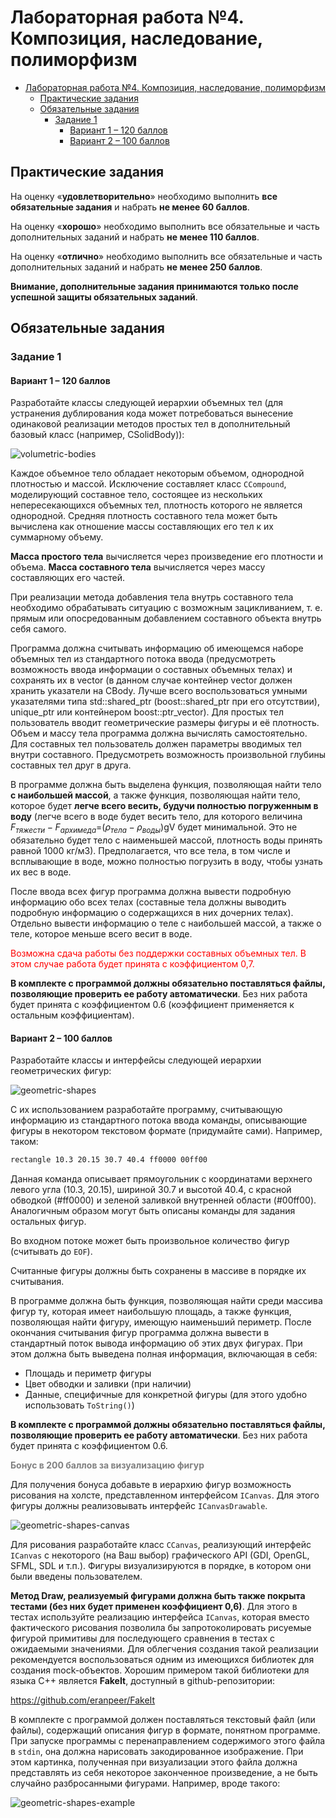 # Лабораторная работа №4. Композиция, наследование, полиморфизм

- [Лабораторная работа №4. Композиция, наследование, полиморфизм](#лабораторная-работа-4-композиция-наследование-полиморфизм)
  - [Практические задания](#практические-задания)
  - [Обязательные задания](#обязательные-задания)
    - [Задание 1](#задание-1)
      - [Вариант 1 – 120 баллов](#вариант-1--120-баллов)
      - [Вариант 2 – 100 баллов](#вариант-2--100-баллов)

## Практические задания

На оценку «**удовлетворительно**» необходимо выполнить **все обязательные задания** и набрать **не менее 60 баллов**.

На оценку «**хорошо**» необходимо выполнить все обязательные и часть дополнительных заданий и набрать **не менее 110 баллов**.

На оценку «**отлично**» необходимо выполнить все обязательные и часть дополнительных заданий и набрать **не менее 250 баллов**.

**Внимание, дополнительные задания принимаются только после успешной защиты обязательных заданий**.

## Обязательные задания

### Задание 1

#### Вариант 1 – 120 баллов

Разработайте классы следующей иерархии объемных тел (для устранения дублирования кода может потребоваться вынесение одинаковой реализации методов простых тел в дополнительный базовый класс (например, CSolidBody)):

![volumetric-bodies](images/volumetric-bodies.png)

Каждое объемное тело обладает некоторым объемом, однородной плотностью и массой. Исключение составляет класс `CCompound`, моделирующий составное тело, состоящее из нескольких непересекающихся объемных тел, плотность которого не является однородной. Средняя плотность составного тела может быть вычислена как отношение массы составляющих его тел к их суммарному объему.

**Масса простого тела** вычисляется через произведение его плотности и объема. **Масса составного тела** вычисляется через массу составляющих его частей.

При реализации метода добавления тела внутрь составного тела необходимо обрабатывать ситуацию с возможным зацикливанием, т. е. прямым или опосредованным добавлением составного объекта внутрь себя самого.

Программа должна считывать информацию об имеющемся наборе объемных тел из стандартного потока ввода (предусмотреть возможность ввода информации о составных объемных телах) и сохранять их в vector (в данном случае контейнер vector должен хранить указатели на CBody. Лучше всего воспользоваться умными указателями типа std::shared_ptr (boost::shared_ptr при его отсутствии), unique_ptr или контейнером boost::ptr_vector). Для простых тел пользователь вводит геометрические размеры фигуры и её плотность. Объем и массу тела программа должна вычислять самостоятельно. Для составных тел пользователь должен параметры вводимых тел внутри составного. Предусмотреть возможность произвольной глубины составных тел друг в друга.

В программе должна быть выделена функция, позволяющая найти тело **с наибольшей массой**, а также функция, позволяющая найти тело, которое будет **легче всего весить, будучи полностью погруженным в воду** (легче всего в воде будет весить тело, для которого величина $F_{тяжести}-F_{архимеда}$=($ρ_{тела}-ρ_{воды}$)gV будет минимальной. Это не обязательно будет тело с наименьшей массой, плотность воды принять равной 1000 кг/м3). Предполагается, что все тела, в том числе и всплывающие в воде, можно полностью погрузить в воду, чтобы узнать их вес в воде.

После ввода всех фигур программа должна вывести подробную информацию обо всех телах (составные тела должны выводить подробную информацию о содержащихся в них дочерних телах). Отдельно вывести информацию о теле с наибольшей массой, а также о теле, которое меньше всего весит в воде.

<span style="color:red">Возможна сдача работы без поддержки составных объемных тел. В этом случае работа будет принята с коэффициентом 0,7.</span>

**В комплекте с программой должны обязательно поставляться файлы, позволяющие проверить ее работу автоматически**. Без них работа будет принята с коэффициентом 0.6 (коэффициент применяется к остальным коэффициентам).

#### Вариант 2 – 100 баллов

Разработайте классы и интерфейсы следующей иерархии геометрических фигур:

![geometric-shapes](images/geometric-shapes.png)

С их использованием разработайте программу, считывающую информацию из стандартного потока ввода команды, описывающие фигуры в некотором текстовом формате (придумайте сами). Например, таком:

```txt
rectangle 10.3 20.15 30.7 40.4 ff0000 00ff00
```

Данная команда описывает прямоугольник с координатами верхнего левого угла (10.3, 20.15), шириной 30.7 и высотой 40.4, с красной обводкой (#ff0000) и зеленой заливкой внутренней области (#00ff00). Аналогичным образом могут быть описаны команды для задания остальных фигур.

Во входном потоке может быть произвольное количество фигур (считывать до `EOF`).

Считанные фигуры должны быть сохранены в массиве в порядке их считывания.

В программе должна быть функция, позволяющая найти среди массива фигур ту, которая имеет наибольшую площадь, а также функция, позволяющая найти фигуру, имеющую наименьший периметр. После окончания считывания фигур программа должна вывести в стандартный поток вывода информацию об этих двух фигурах. При этом должна быть выведена полная информация, включающая в себя:

- Площадь и периметр фигуры
- Цвет обводки и заливки (при наличии)
- Данные, специфичные для конкретной фигуры (для этого удобно использовать `ToString()`)

**В комплекте с программой должны обязательно поставляться файлы, позволяющие проверить ее работу автоматически**. Без них работа будет принята с коэффициентом 0.6.

<span style="color:gray">**Бонус в 200 баллов за визуализацию фигур**</span> <a name="1-2-b-1"></a>

Для получения бонуса добавьте в иерархию фигур возможность рисования на холсте, представленном интерфейсом `ICanvas`. Для этого фигуры должны реализовывать интерфейс `ICanvasDrawable`.

![geometric-shapes-canvas](images/geometric-shapes-canvas.png)

Для рисования разработайте класс `CCanvas`, реализующий интерфейс `ICanvas` с некоторого (на Ваш выбор) графического API (GDI, OpenGL, SFML, SDL и т.п.). Фигуры визуализируются в порядке, в котором они были введены пользователем.

**Метод Draw, реализуемый фигурами должна быть также покрыта тестами (без них будет применен коэффициент 0,6)**. Для этого в тестах используйте реализацию интерфейса `ICanvas`, которая вместо фактического рисования позволила бы запротоколировать рисуемые фигурой примитивы для последующего сравнения в тестах с ожидаемыми значениями. Для облегчения создания такой реализации рекомендуется воспользоваться одним из имеющихся библиотек для создания mock-объектов. Хорошим примером такой библиотеки для языка C++ является **FakeIt**, доступный в github-репозитории:

<https://github.com/eranpeer/FakeIt>

В комплекте с программой должен поставляться текстовый файл (или файлы), содержащий описания фигур в формате, понятном программе. При запуске программы с перенаправлением содержимого этого файла в `stdin`, она должна нарисовать закодированное изображение. При этом картинка, полученная при визуализации этого файла должна представлять из себя некоторое законченное произведение, а не быть случайно разбросанными фигурами. Например, вроде такого:

![geometric-shapes-example](images/geometric-shapes-example.png)
